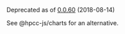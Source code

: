 Deprecated as of  [0.0.60](https://github.com/hpcc-systems/Visualization/compare/@hpcc-js/c3-shim@0.0.59...@hpcc-js/c3-shim@0.0.60) (2018-08-14)

See @hpcc-js/charts for an alternative.
